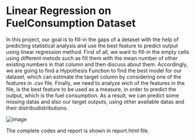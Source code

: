 # Linear Regression on FuelConsumption Dataset
 
In this project, our goal is to fill-in the gaps of a detaset with the help of predicting statistical analysis and use the best feature to predict output using linear regression method. First of all, we want to fill-in the empty cells using different metods such as fill them with the mean number of other existing numbers in that column and then discuss about them. Accordingly, we are going to find a Hypothesis Function to find the best model for our dataset, which can estimate the target column by considering one of the features in .csv file. Finally, we need to analyze wich of the features in the file, is the best feature to be used as a measure, in order to predict the output, which is the fuel consumption. As a result, we can predict some missing datas and also our target outputs, using other available datas and their distribudistributions.

![image](https://github.com/romidi80/Linear-Regression-on-FuelConsumption-Dataset/assets/89667194/11c3271f-5df4-4ffb-b90d-d0dba0655af6)

The complete codes and report is shown in report.html file.
